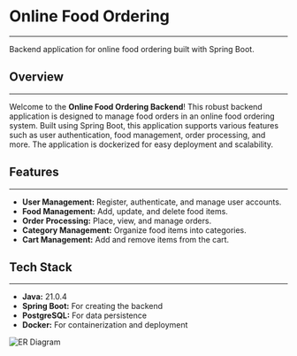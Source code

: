 # Online Food Ordering

---

Backend application for online food ordering built with Spring Boot.

## Overview

---

Welcome to the **Online Food Ordering Backend**! This robust backend application is designed to manage food orders in an online food ordering system. Built using Spring Boot, this application supports various features such as user authentication, food management, order processing, and more. The application is dockerized for easy deployment and scalability.

## Features

---

- **User Management:** Register, authenticate, and manage user accounts.
- **Food Management:** Add, update, and delete food items.
- **Order Processing:** Place, view, and manage orders.
- **Category Management:** Organize food items into categories.
- **Cart Management:** Add and remove items from the cart.

## Tech Stack

---

- **Java:** 21.0.4
- **Spring Boot:** For creating the backend
- **PostgreSQL:** For data persistence
- **Docker:** For containerization and deployment

![ER Diagram](C:/Users/user/OneDrive/Pictures/ERDIagram.PNG)


